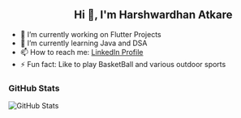 ## &nbsp; &nbsp; &nbsp; &nbsp; &nbsp; &nbsp; &nbsp; &nbsp; &nbsp; &nbsp; &nbsp; &nbsp; &nbsp; Hi 👋, I'm Harshwardhan Atkare

- 🔭 I’m currently working on Flutter Projects
- 🌱 I’m currently learning Java and DSA
- 📫 How to reach me: [LinkedIn Profile](https://www.linkedin.com/in/harshwardhan-atkare-49a9961bb/)
- ⚡ Fun fact: Like to play BasketBall and various outdoor sports


### GitHub Stats

![GitHub Stats](https://github-readme-stats.vercel.app/api?username=Harshwardhan431&theme=radical)
